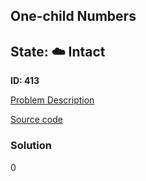 ## One-child Numbers

## State: :cloud: **Intact**

**ID: 413**

[Problem Description](https://projecteuler.net/problem=413)

[Source code](main.cpp)

### Solution
0